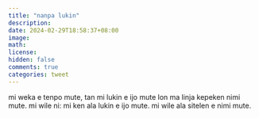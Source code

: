 ```yaml
---
title: "nanpa lukin"
description: 
date: 2024-02-29T18:58:37+08:00
image: 
math: 
license: 
hidden: false
comments: true
categories: tweet
---
```

mi weka e tenpo mute, tan mi lukin e ijo mute lon ma linja kepeken nimi mute. mi wile ni: mi ken ala lukin e ijo mute. mi wile ala sitelen e nimi mute.
